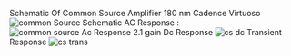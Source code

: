 Schematic Of Common Source Amplifier 180 nm Cadence Virtuoso 
![common Source Schematic](https://github.com/user-attachments/assets/6cce001d-f513-48f6-8b33-5a7a8f1ca82c)
AC Response : 
![common source Ac Response 2.1 gain](https://github.com/user-attachments/assets/6cb03187-2c66-412b-9a3d-d5ca2d072c94)
Dc Response
![cs dc](https://github.com/user-attachments/assets/459e01fb-bc6c-431c-8ae0-dbc3a606be96)
Transient Response 
![cs trans](https://github.com/user-attachments/assets/7ddd3fda-e4b0-4489-b600-f7d2e2902ea3)

